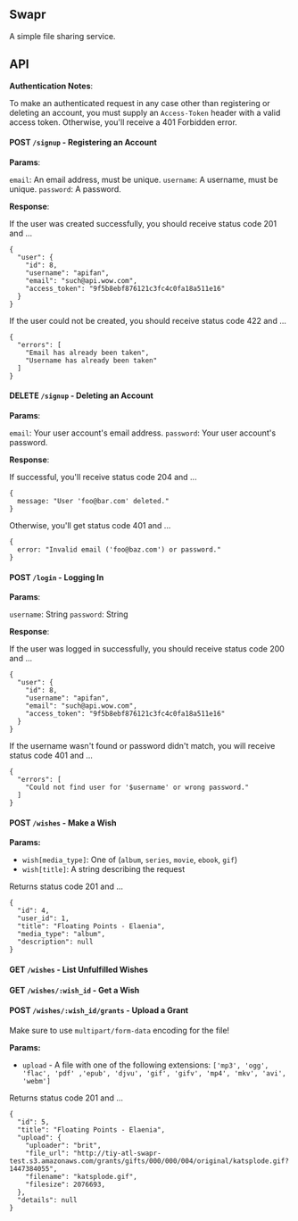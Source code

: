 ## Swapr

A simple file sharing service. 

## API

**Authentication Notes**:

To make an authenticated request in any case other than registering
or deleting an account, you must supply an `Access-Token` header with
a valid access token. Otherwise, you'll receive a 401 Forbidden error.

#### POST `/signup` - Registering an Account

**Params**:

`email`: An email address, must be unique.
`username`: A username, must be unique.
`password`: A password.

**Response**:

If the user was created successfully, you should receive status code 201 and ...

```
{
  "user": {
    "id": 8,
    "username": "apifan",
    "email": "such@api.wow.com",
    "access_token": "9f5b8ebf876121c3fc4c0fa18a511e16"
  }
}
```

If the user could not be created, you should receive status code 422 and ...

```
{
  "errors": [
    "Email has already been taken",
    "Username has already been taken"
  ]
}
```

#### DELETE `/signup` - Deleting an Account

**Params**:

`email`: Your user account's email address.
`password`: Your user account's password.

**Response**:

If successful, you'll receive status code 204 and ...

```
{
  message: "User 'foo@bar.com' deleted."
}
```

Otherwise, you'll get status code 401 and ...

```
{
  error: "Invalid email ('foo@baz.com') or password."
}
```

#### POST `/login` - Logging In

**Params**:

`username`: String
`password`: String 

**Response**:

If the user was logged in successfully, you should receive status code 200 and ...

```
{
  "user": {
    "id": 8,
    "username": "apifan",
    "email": "such@api.wow.com",
    "access_token": "9f5b8ebf876121c3fc4c0fa18a511e16"
  }
}
```

If the username wasn't found or password didn't match, you will receive status code 401 and ...

```
{
  "errors": [
    "Could not find user for '$username' or wrong password."
  ]
}
```

#### POST `/wishes` - Make a Wish

**Params:**
* `wish[media_type]`: One of (`album`, `series`, `movie`, `ebook`, `gif`)
* `wish[title]`: A string describing the request

Returns status code 201 and ...

```
{
  "id": 4,
  "user_id": 1,
  "title": "Floating Points - Elaenia",
  "media_type": "album",
  "description": null
}
```

#### GET `/wishes` - List Unfulfilled Wishes

#### GET `/wishes/:wish_id` - Get a Wish

#### POST `/wishes/:wish_id/grants` - Upload a Grant

Make sure to use `multipart/form-data` encoding for the file!

**Params:**
* `upload` - A file with one of the following extensions:
             `['mp3', 'ogg', 'flac', 'pdf' ,'epub', 'djvu',
               'gif', 'gifv', 'mp4', 'mkv', 'avi', 'webm']`

Returns status code 201 and ...

```
{
  "id": 5,
  "title": "Floating Points - Elaenia",
  "upload": {
    "uploader": "brit",
    "file_url": "http://tiy-atl-swapr-test.s3.amazonaws.com/grants/gifts/000/000/004/original/katsplode.gif?1447384055",
    "filename": "katsplode.gif",
    "filesize": 2076693,
  },
  "details": null
}
```

